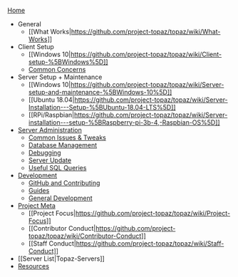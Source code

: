 [Home](https://github.com/project-topaz/topaz/wiki)
* General
  * [[What Works|https://github.com/project-topaz/topaz/wiki/What-Works]]
* Client Setup
  * [[Windows 10|https://github.com/project-topaz/topaz/wiki/Client-setup-%5BWindows%5D]]
  * [Common Concerns](https://github.com/project-topaz/topaz/wiki/Miscellaneous-(Client))
* Server Setup + Maintenance
  * [[Windows 10|https://github.com/project-topaz/topaz/wiki/Server-setup-and-maintenance-%5BWindows-10%5D]]
  * [[Ubuntu 18.04|https://github.com/project-topaz/topaz/wiki/Server-Installation---Setup-%5BUbuntu-18.04-LTS%5D]]
  * [[RPi/Raspbian|https://github.com/project-topaz/topaz/wiki/Server-installation---setup-%5BRaspberry-pi-3b-4,-Raspbian-OS%5D]]
* [Server Administration](https://github.com/project-topaz/topaz/wiki/Server-Administration)
  * [Common Issues & Tweaks](https://github.com/project-topaz/topaz/wiki/Miscellaneous-(Server))
  * [Database Management](https://github.com/project-topaz/topaz/wiki/Database-Management)
  * [Debugging](https://github.com/project-topaz/topaz/wiki/Debugging)
  * [Server Update](https://github.com/project-topaz/topaz/wiki/Server-Update)
  * [Useful SQL Queries](https://github.com/project-topaz/topaz/wiki/Useful-SQL-queries)
* [Development](https://github.com/project-topaz/topaz/wiki/Development)
  * [GitHub and Contributing](https://github.com/project-topaz/topaz/wiki/GitHub-and-Contributing)
  * [Guides](https://github.com/project-topaz/topaz/wiki/Guides-(Development))
  * [General Development](https://github.com/project-topaz/topaz/wiki/General-Development)
* [Project Meta](https://github.com/project-topaz/topaz/wiki/Project-Meta)
  * [[Project Focus|https://github.com/project-topaz/topaz/wiki/Project-Focus]]
  * [[Contributor Conduct|https://github.com/project-topaz/topaz/wiki/Contributor-Conduct]]
  * [[Staff Conduct|https://github.com/project-topaz/topaz/wiki/Staff-Conduct]]
* [[Server List|Topaz-Servers]]
* [Resources](https://github.com/project-topaz/topaz/wiki/Resources)
